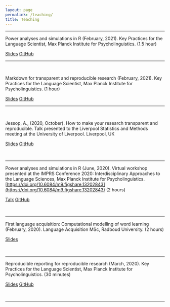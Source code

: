 ```yaml
---
layout: page
permalink: /teaching/
title: Teaching
---
```


<hr>

Power analyses and simulations in R (February, 2021). Key Practices for the Language Scientist, Max Planck Institute for Psycholinguistics. (1.5 hour)

 <a href="/talks/power-2021.html" class="button">Slides</a> <a href="https://github.com/andrew-jessop/imprs-power-2021" class="button">GitHub</a>

<hr>

<br>

Markdown for transparent and reproducible research (February, 2021). Key Practices for the Language Scientist, Max Planck Institute for Psycholinguistics. (1 hour)

 <a href="/talks/markdown-2021.html" class="button">Slides</a> <a href="https://github.com/andrew-jessop/imprs-markdown-2021" class="button">GitHub</a>

<hr>

<br>

Jessop, A., (2020, October). How to make your research transparent and reproducible. Talk presented to the Liverpool Statistics and Methods meeting at the University of Liverpool. Liverpool, UK

<a href="/talks/reproducible-lsam-2020.html" class="button">Slides</a> <a href="https://github.com/andrew-jessop/lsam-reproducibility-talk-2020" class="button">GitHub</a>

<br>

<hr>

Power analyses and simulations in R (June, 2020). Virtual workshop presented at the IMPRS Conference 2020: Interdisciplinary Approaches to the Language Sciences, Max Planck Institute for Psycholinguistics. [https://doi.org/10.6084/m9.figshare.13202843](https://doi.org/10.6084/m9.figshare.13202843) (2 hours)

<a href="https://doi.org/10.6084/m9.figshare.13202843" class="button">Talk</a> <a href="https://github.com/andrew-jessop/imprs-power-analysis-workshop" class="button">GitHub</a>

<br>

<hr>

First language acquisition: Computational modelling of word learning (February, 2020). Language Acquisition MSc, Radboud University. (2 hours)

<a href="/talks/alhama_jessop_word_learning_2020.pdf" class="button">Slides</a>

<br>

<hr>

Reproducible reporting for reproducible research (March, 2020). Key Practices for the Language Scientist, Max Planck Institute for Psycholinguistics. (30 minutes)

<a href="/talks/reproducible-imprs-2020.html" class="button">Slides</a> <a href="https://github.com/andrew-jessop/imprs-reproducible-reporting-2020" class="button">GitHub</a>

<br>

<hr>
